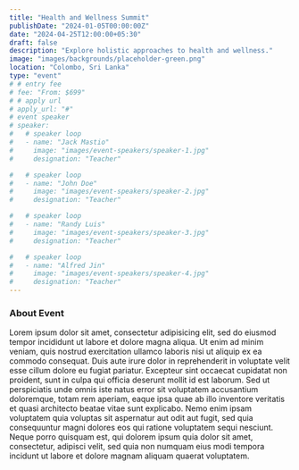 ```yaml
---
title: "Health and Wellness Summit"
publishDate: "2024-01-05T00:00:00Z"
date: "2024-04-25T12:00:00+05:30"
draft: false
description: "Explore holistic approaches to health and wellness."
image: "images/backgrounds/placeholder-green.png"
location: "Colombo, Sri Lanka"
type: "event"
# # entry fee
# fee: "From: $699"
# # apply url
# apply_url: "#"
# event speaker
# speaker:
#   # speaker loop
#   - name: "Jack Mastio"
#     image: "images/event-speakers/speaker-1.jpg"
#     designation: "Teacher"

#   # speaker loop
#   - name: "John Doe"
#     image: "images/event-speakers/speaker-2.jpg"
#     designation: "Teacher"

#   # speaker loop
#   - name: "Randy Luis"
#     image: "images/event-speakers/speaker-3.jpg"
#     designation: "Teacher"

#   # speaker loop
#   - name: "Alfred Jin"
#     image: "images/event-speakers/speaker-4.jpg"
#     designation: "Teacher"
---
```


### About Event

Lorem ipsum dolor sit amet, consectetur adipisicing elit, sed do eiusmod tempor incididunt ut labore et dolore magna aliqua. Ut enim ad minim veniam, quis nostrud exercitation ullamco laboris nisi ut aliquip ex ea commodo consequat. Duis aute irure dolor in reprehenderit in voluptate velit esse cillum dolore eu fugiat pariatur. Excepteur sint occaecat cupidatat non proident, sunt in culpa qui officia deserunt mollit id est laborum. Sed ut perspiciatis unde omnis iste natus error sit voluptatem accusantium doloremque, totam rem aperiam, eaque ipsa quae ab illo inventore veritatis et quasi architecto beatae vitae sunt explicabo. Nemo enim ipsam voluptatem quia voluptas sit aspernatur aut odit aut fugit, sed quia consequuntur magni dolores eos qui ratione voluptatem sequi nesciunt. Neque porro quisquam est, qui dolorem ipsum quia dolor sit amet, consectetur, adipisci velit, sed quia non numquam eius modi tempora incidunt ut labore et dolore magnam aliquam quaerat voluptatem.
